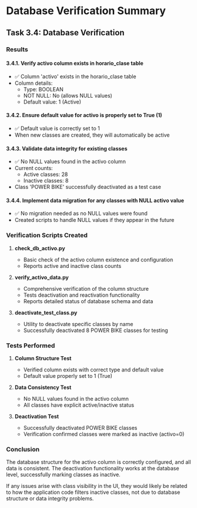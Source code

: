 # Database Verification Summary

## Task 3.4: Database Verification

### Results

#### 3.4.1. Verify activo column exists in horario_clase table
- ✅ Column 'activo' exists in the horario_clase table
- Column details:
  - Type: BOOLEAN
  - NOT NULL: No (allows NULL values)
  - Default value: 1 (Active)

#### 3.4.2. Ensure default value for activo is properly set to True (1)
- ✅ Default value is correctly set to 1
- When new classes are created, they will automatically be active

#### 3.4.3. Validate data integrity for existing classes
- ✅ No NULL values found in the activo column
- Current counts:
  - Active classes: 28
  - Inactive classes: 8
- Class 'POWER BIKE' successfully deactivated as a test case

#### 3.4.4. Implement data migration for any classes with NULL activo value
- ✅ No migration needed as no NULL values were found
- Created scripts to handle NULL values if they appear in the future

### Verification Scripts Created

1. **check_db_activo.py**
   - Basic check of the activo column existence and configuration
   - Reports active and inactive class counts

2. **verify_activo_data.py**
   - Comprehensive verification of the column structure
   - Tests deactivation and reactivation functionality
   - Reports detailed status of database schema and data

3. **deactivate_test_class.py**
   - Utility to deactivate specific classes by name
   - Successfully deactivated 8 POWER BIKE classes for testing

### Tests Performed

1. **Column Structure Test**
   - Verified column exists with correct type and default value
   - Default value properly set to 1 (True)

2. **Data Consistency Test**
   - No NULL values found in the activo column
   - All classes have explicit active/inactive status

3. **Deactivation Test**
   - Successfully deactivated POWER BIKE classes
   - Verification confirmed classes were marked as inactive (activo=0)

### Conclusion

The database structure for the activo column is correctly configured, and all data is consistent. The deactivation functionality works at the database level, successfully marking classes as inactive.

If any issues arise with class visibility in the UI, they would likely be related to how the application code filters inactive classes, not due to database structure or data integrity problems. 